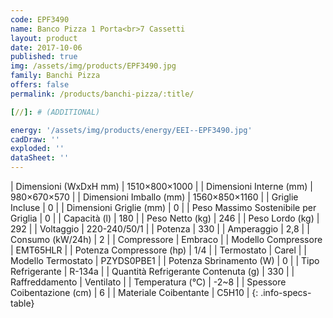 ```yaml
---
code: EPF3490
name: Banco Pizza 1 Porta<br>7 Cassetti
layout: product
date: 2017-10-06
published: true
img: /assets/img/products/EPF3490.jpg
family: Banchi Pizza
offers: false
permalink: /products/banchi-pizza/:title/

[//]: # (ADDITIONAL)

energy: '/assets/img/products/energy/EEI--EPF3490.jpg'
cadDraw: ''
exploded: ''
dataSheet: ''
---
```



| Dimensioni (WxDxH mm) | 1510×800×1000 |
| Dimensioni Interne (mm) | 980×670×570 |
| Dimensioni Imballo (mm) | 1560×850×1160 |
| Griglie Incluse | 0 |
| Dimensioni Griglie (mm) | 0 |
| Peso Massimo Sostenibile per Griglia | 0 |
| Capacità (l) | 180 |
| Peso Netto (kg) | 246 |
| Peso Lordo (kg) | 292 |
| Voltaggio | 220-240/50/1 |
| Potenza | 330 |
| Amperaggio | 2,8 |
| Consumo (kW/24h) | 2 |
| Compressore | Embraco |
| Modello Compressore | EMT65HLR |
| Potenza Compressore (hp) | 1/4 |
| Termostato | Carel |
| Modello Termostato | PZYDS0PBE1 |
| Potenza Sbrinamento (W) | 0 |
| Tipo Refrigerante | R-134a |
| Quantità Refrigerante Contenuta (g) | 330 |
| Raffreddamento | Ventilato |
| Temperatura (°C) | -2~8 |
| Spessore Coibentazione (cm) | 6 |
| Materiale Coibentante | C5H10 |
{: .info-specs-table}
